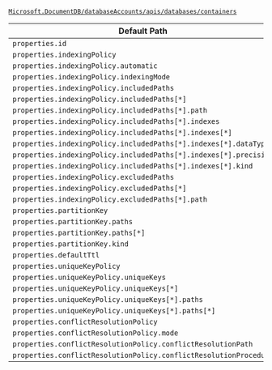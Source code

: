 [`Microsoft.DocumentDB/databaseAccounts/apis/databases/containers`](https://docs.microsoft.com/en-us/azure/templates/microsoft.documentdb/databaseaccounts/apis/databases/containers)

| Default Path | Alias |
|---|---|
| `properties.id` | `Microsoft.DocumentDB/databaseAccounts/apis/databases/containers/id` |
| `properties.indexingPolicy` | `Microsoft.DocumentDB/databaseAccounts/apis/databases/containers/indexingPolicy` |
| `properties.indexingPolicy.automatic` | `Microsoft.DocumentDB/databaseAccounts/apis/databases/containers/indexingPolicy.automatic` |
| `properties.indexingPolicy.indexingMode` | `Microsoft.DocumentDB/databaseAccounts/apis/databases/containers/indexingPolicy.indexingMode` |
| `properties.indexingPolicy.includedPaths` | `Microsoft.DocumentDB/databaseAccounts/apis/databases/containers/indexingPolicy.includedPaths` |
| `properties.indexingPolicy.includedPaths[*]` | `Microsoft.DocumentDB/databaseAccounts/apis/databases/containers/indexingPolicy.includedPaths[*]` |
| `properties.indexingPolicy.includedPaths[*].path` | `Microsoft.DocumentDB/databaseAccounts/apis/databases/containers/indexingPolicy.includedPaths[*].path` |
| `properties.indexingPolicy.includedPaths[*].indexes` | `Microsoft.DocumentDB/databaseAccounts/apis/databases/containers/indexingPolicy.includedPaths[*].indexes` |
| `properties.indexingPolicy.includedPaths[*].indexes[*]` | `Microsoft.DocumentDB/databaseAccounts/apis/databases/containers/indexingPolicy.includedPaths[*].indexes[*]` |
| `properties.indexingPolicy.includedPaths[*].indexes[*].dataType` | `Microsoft.DocumentDB/databaseAccounts/apis/databases/containers/indexingPolicy.includedPaths[*].indexes[*].dataType` |
| `properties.indexingPolicy.includedPaths[*].indexes[*].precision` | `Microsoft.DocumentDB/databaseAccounts/apis/databases/containers/indexingPolicy.includedPaths[*].indexes[*].precision` |
| `properties.indexingPolicy.includedPaths[*].indexes[*].kind` | `Microsoft.DocumentDB/databaseAccounts/apis/databases/containers/indexingPolicy.includedPaths[*].indexes[*].kind` |
| `properties.indexingPolicy.excludedPaths` | `Microsoft.DocumentDB/databaseAccounts/apis/databases/containers/indexingPolicy.excludedPaths` |
| `properties.indexingPolicy.excludedPaths[*]` | `Microsoft.DocumentDB/databaseAccounts/apis/databases/containers/indexingPolicy.excludedPaths[*]` |
| `properties.indexingPolicy.excludedPaths[*].path` | `Microsoft.DocumentDB/databaseAccounts/apis/databases/containers/indexingPolicy.excludedPaths[*].path` |
| `properties.partitionKey` | `Microsoft.DocumentDB/databaseAccounts/apis/databases/containers/partitionKey` |
| `properties.partitionKey.paths` | `Microsoft.DocumentDB/databaseAccounts/apis/databases/containers/partitionKey.paths` |
| `properties.partitionKey.paths[*]` | `Microsoft.DocumentDB/databaseAccounts/apis/databases/containers/partitionKey.paths[*]` |
| `properties.partitionKey.kind` | `Microsoft.DocumentDB/databaseAccounts/apis/databases/containers/partitionKey.kind` |
| `properties.defaultTtl` | `Microsoft.DocumentDB/databaseAccounts/apis/databases/containers/defaultTtl` |
| `properties.uniqueKeyPolicy` | `Microsoft.DocumentDB/databaseAccounts/apis/databases/containers/uniqueKeyPolicy` |
| `properties.uniqueKeyPolicy.uniqueKeys` | `Microsoft.DocumentDB/databaseAccounts/apis/databases/containers/uniqueKeyPolicy.uniqueKeys` |
| `properties.uniqueKeyPolicy.uniqueKeys[*]` | `Microsoft.DocumentDB/databaseAccounts/apis/databases/containers/uniqueKeyPolicy.uniqueKeys[*]` |
| `properties.uniqueKeyPolicy.uniqueKeys[*].paths` | `Microsoft.DocumentDB/databaseAccounts/apis/databases/containers/uniqueKeyPolicy.uniqueKeys[*].paths` |
| `properties.uniqueKeyPolicy.uniqueKeys[*].paths[*]` | `Microsoft.DocumentDB/databaseAccounts/apis/databases/containers/uniqueKeyPolicy.uniqueKeys[*].paths[*]` |
| `properties.conflictResolutionPolicy` | `Microsoft.DocumentDB/databaseAccounts/apis/databases/containers/conflictResolutionPolicy` |
| `properties.conflictResolutionPolicy.mode` | `Microsoft.DocumentDB/databaseAccounts/apis/databases/containers/conflictResolutionPolicy.mode` |
| `properties.conflictResolutionPolicy.conflictResolutionPath` | `Microsoft.DocumentDB/databaseAccounts/apis/databases/containers/conflictResolutionPolicy.conflictResolutionPath` |
| `properties.conflictResolutionPolicy.conflictResolutionProcedure` | `Microsoft.DocumentDB/databaseAccounts/apis/databases/containers/conflictResolutionPolicy.conflictResolutionProcedure` |

